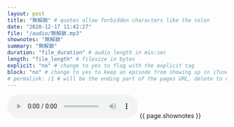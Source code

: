 ```yaml
---
layout: post
title: "無解鎖" # quotes allow forbidden characters like the colon
date: "2020-12-17 11:42:27"
file: "/audio/無解鎖.mp3"
shownotes: "無解鎖"
summary: "無解鎖"
duration: "file_duration" # audio length in min:sec
length: "file_length" # filesize in bytes
explicit: "no" # change to yes to flag with the explicit tag
block: "no" # change to yes to keep an episode from showing up in iTunes
# permalink: /1 # will be the ending part of the pages URL, delete to default to the title
---
```


<audio controls>
<source src="{{site.url}}{{site.baseurl}}{{ page.file }}" type="audio/x-mp3">
Your browser does not support the audio element.
</audio>
{{ page.shownotes }}
